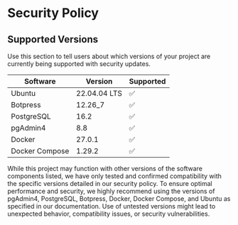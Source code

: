 # Security Policy

## Supported Versions

Use this section to tell users about which versions of your project are currently being supported with security updates.

| Software      | Version  | Supported          |
|---------------|----------|--------------------|
| Ubuntu        | 22.04.04 LTS | :white_check_mark: |
| Botpress      | 12.26_7  | :white_check_mark: |
| PostgreSQL    | 16.2     | :white_check_mark: |
| pgAdmin4      | 8.8      | :white_check_mark: |
| Docker        | 27.0.1   | :white_check_mark: |
| Docker Compose| 1.29.2   | :white_check_mark: |

While this project may function with other versions of the software components listed, we have only tested and confirmed compatibility with the specific versions detailed in our security policy.
To ensure optimal performance and security, we highly recommend using the versions of pgAdmin4, PostgreSQL, Botpress, Docker, Docker Compose, and Ubuntu as specified in our documentation.
Use of untested versions might lead to unexpected behavior, compatibility issues, or security vulnerabilities.

